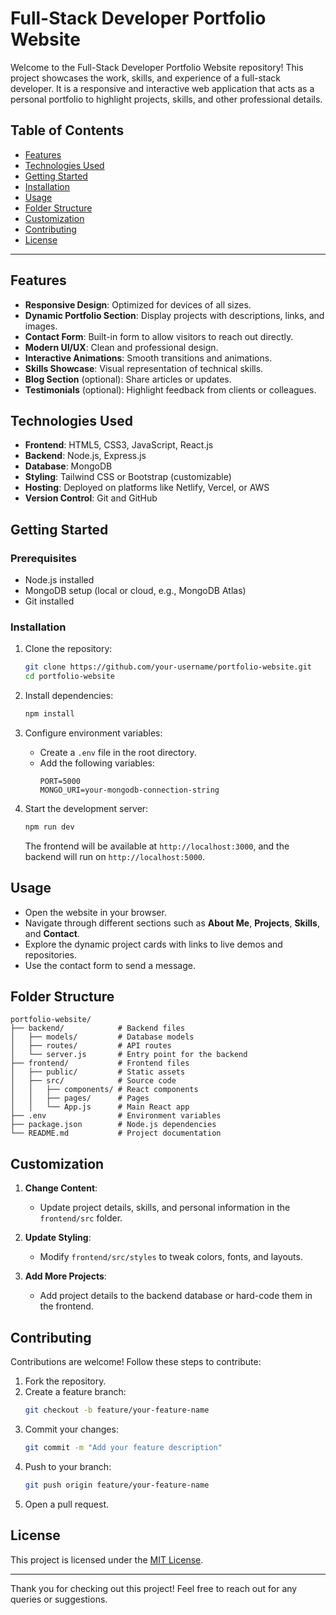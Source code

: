 # Full-Stack Developer Portfolio Website

Welcome to the Full-Stack Developer Portfolio Website repository! This project showcases the work, skills, and experience of a full-stack developer. It is a responsive and interactive web application that acts as a personal portfolio to highlight projects, skills, and other professional details.

## Table of Contents

- [Features](#features)
- [Technologies Used](#technologies-used)
- [Getting Started](#getting-started)
- [Installation](#installation)
- [Usage](#usage)
- [Folder Structure](#folder-structure)
- [Customization](#customization)
- [Contributing](#contributing)
- [License](#license)

---

## Features

- **Responsive Design**: Optimized for devices of all sizes.
- **Dynamic Portfolio Section**: Display projects with descriptions, links, and images.
- **Contact Form**: Built-in form to allow visitors to reach out directly.
- **Modern UI/UX**: Clean and professional design.
- **Interactive Animations**: Smooth transitions and animations.
- **Skills Showcase**: Visual representation of technical skills.
- **Blog Section** (optional): Share articles or updates.
- **Testimonials** (optional): Highlight feedback from clients or colleagues.

## Technologies Used

- **Frontend**: HTML5, CSS3, JavaScript, React.js
- **Backend**: Node.js, Express.js
- **Database**: MongoDB
- **Styling**: Tailwind CSS or Bootstrap (customizable)
- **Hosting**: Deployed on platforms like Netlify, Vercel, or AWS
- **Version Control**: Git and GitHub

## Getting Started

### Prerequisites

- Node.js installed
- MongoDB setup (local or cloud, e.g., MongoDB Atlas)
- Git installed

### Installation

1. Clone the repository:
   ```bash
   git clone https://github.com/your-username/portfolio-website.git
   cd portfolio-website
   ```

2. Install dependencies:
   ```bash
   npm install
   ```

3. Configure environment variables:
   - Create a `.env` file in the root directory.
   - Add the following variables:
     ```env
     PORT=5000
     MONGO_URI=your-mongodb-connection-string
     ```

4. Start the development server:
   ```bash
   npm run dev
   ```

   The frontend will be available at `http://localhost:3000`, and the backend will run on `http://localhost:5000`.

## Usage

- Open the website in your browser.
- Navigate through different sections such as **About Me**, **Projects**, **Skills**, and **Contact**.
- Explore the dynamic project cards with links to live demos and repositories.
- Use the contact form to send a message.

## Folder Structure

```plaintext
portfolio-website/
├── backend/            # Backend files
│   ├── models/         # Database models
│   ├── routes/         # API routes
│   └── server.js       # Entry point for the backend
├── frontend/           # Frontend files
│   ├── public/         # Static assets
│   ├── src/            # Source code
│   │   ├── components/ # React components
│   │   ├── pages/      # Pages
│   │   └── App.js      # Main React app
├── .env                # Environment variables
├── package.json        # Node.js dependencies
└── README.md           # Project documentation
```

## Customization

1. **Change Content**:
   - Update project details, skills, and personal information in the `frontend/src` folder.

2. **Update Styling**:
   - Modify `frontend/src/styles` to tweak colors, fonts, and layouts.

3. **Add More Projects**:
   - Add project details to the backend database or hard-code them in the frontend.

## Contributing

Contributions are welcome! Follow these steps to contribute:

1. Fork the repository.
2. Create a feature branch:
   ```bash
   git checkout -b feature/your-feature-name
   ```
3. Commit your changes:
   ```bash
   git commit -m "Add your feature description"
   ```
4. Push to your branch:
   ```bash
   git push origin feature/your-feature-name
   ```
5. Open a pull request.

## License

This project is licensed under the [MIT License](LICENSE).

---

Thank you for checking out this project! Feel free to reach out for any queries or suggestions.

